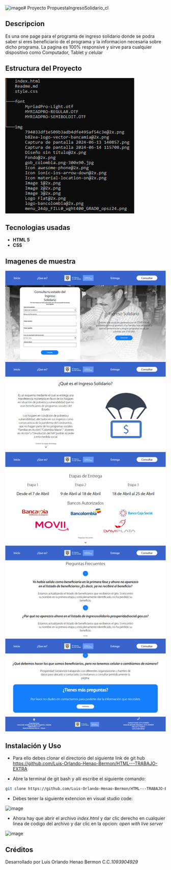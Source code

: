 ![image](https://github.com/user-attachments/assets/e1c8bcdb-41d3-4fb0-9bd4-6d536cff54be)# Proyecto PropuestaIngresoSolidario_cl

## Descripcion
Es una one page para el programa de ingreso solidario donde se podra saber si eres beneficiario de el programa y la informacion necesaria sobre dicho programa. La pagina es 100% responsive y sirve para cualquier dispositivo como Computador, Tablet y celular
## Estructura del Proyecto
![alt text](/img/image.png)

## Tecnologias usadas
- **HTML 5**
- **CSS**

## Imagenes de muestra 
![alt text](/img/image-5.png)
![alt text](/img/image-1.png)
![alt text](/img/image-2.png)
![alt text](/img/image-3.png)
![alt text](/img/image-4.png)

## Instalación y Uso
- Para ello debes clonar el directorio del siguiente link de git hub https://github.com/Luis-Orlando-Henao-Bermon/HTML---TRABAJO-EXTRA

- Abre la terminal de git bash y allí escribe el siguiente comando:     

``` bash 
git clone https://github.com/Luis-Orlando-Henao-Bermon/HTML---TRABAJO-EXTRA
```
- Debes tener la siguiente extencion en visual studio code:

![image](https://github.com/user-attachments/assets/699e0a13-d1c7-4c73-9e14-b5997ae6ab35)

- Ahora hay que abrir el archivo *index.html* y dar clic derecho en cualquier linea de codigo del archivo y dar clic en la opcion: *open with live server*


![image](https://github.com/user-attachments/assets/0c8a193d-8f50-44b3-a8b4-b53101a439be)


## Créditos

Desarrollado por Luis Orlando Henao Bermon C.C.*1093904929*


